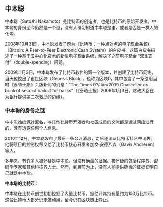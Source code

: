 ## 中本聪

中本聪（Satoshi Nakamoto）是比特币的创造者，也是比特币的原始开发者。中本聪的身份至今仍然是一个谜，没有人确切知道中本聪是谁，或者是否是一群人的化名。



2008年10月31日，中本聪发表了题为《比特币：一种点对点的电子现金系统》（Bitcoin: A Peer-to-Peer Electronic Cash System）的白皮书。这篇白皮书描述了一种基于去中心化技术的新型电子现金系统，解决了之前电子现金 “双重支付”（double-spending）问题。



2009年1月3日，中本聪发布了比特币软件的第一个版本，并创建了比特币网络。当天他挖出了创世区块（Genesis Block），也称为区块0，其中包含了一条引用当时《泰晤士报》头版新闻的消息：“The Times 03/Jan/2009 Chancellor on brink of second bailout for banks”（《泰晤士报》2009年1月3日，财政大臣在为银行提供第二次救助的边缘）。



### 中本聪的身份之谜

中本聪始终保持匿名，与其他比特币开发者和社区成员的交流都是通过网络进行的，没有透露任何个人信息。

2010年12月，中本聪发布了最后一条公开消息，之后逐渐从比特币社区中消失。他将项目的控制权移交给了比特币核心开发者加文·安德烈森（Gavin Andresen）等人。



多年来，有许多人被怀疑是中本聪，但没有确凿的证据。被怀疑的包括程序员、密码学专家和其他科技界人士。然而，到目前为止，没有人能提供确凿的证据证明自己就是中本聪。



**中本聪的比特币**：

中本聪在比特币创世初期挖掘了大量比特币，据估计其持有量约为100万比特币。这些比特币大部分仍未被动用，至今仍在区块链上静止。

